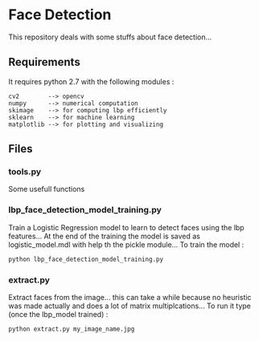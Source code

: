# Face Detection

This repository deals with some stuffs about face detection...

## Requirements

It requires python 2.7 with the following modules :

```
cv2        --> opencv
numpy      --> numerical computation
skimage    --> for computing lbp efficiently
sklearn    --> for machine learning
matplotlib --> for plotting and visualizing
```

## Files

### tools.py

Some usefull functions

### lbp_face_detection_model_training.py

Train a Logistic Regression model to learn to detect faces using the lbp features...
At the end of the training the model is saved as logistic_model.mdl with help th the pickle module...
To train the model :
```bash
python lbp_face_detection_model_training.py
```

### extract.py

Extract faces from the image... this can take a while because no heuristic was made actually and does a lot of matrix multiplcations...
To run it type (once the lbp_model trained) : 
```bash
python extract.py my_image_name.jpg
```
